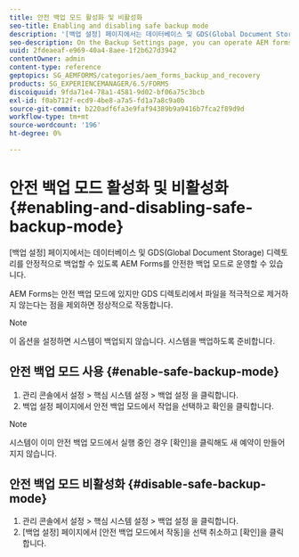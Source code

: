 ```yaml
---
title: 안전 백업 모드 활성화 및 비활성화
seo-title: Enabling and disabling safe backup mode
description: '[백업 설정] 페이지에서는 데이터베이스 및 GDS(Global Document Storage) 디렉토리를 안정적으로 백업할 수 있도록 AEM Forms를 안전한 백업 모드로 운영할 수 있습니다. 안전 백업 모드를 활성화하고 비활성화하는 방법에 대해 알아봅니다.'
seo-description: On the Backup Settings page, you can operate AEM forms in safe backup mode so that you can reliably back up your database and Global Document Storage (GDS) (GDS) directory. Learn how to enable and disable safe backup mode.
uuid: 2fdeaeaf-e969-40a4-8aee-1f2b627d3942
contentOwner: admin
content-type: reference
geptopics: SG_AEMFORMS/categories/aem_forms_backup_and_recovery
products: SG_EXPERIENCEMANAGER/6.5/FORMS
discoiquuid: 9fda71e4-78a1-4581-9d02-bf06a75c3bcb
exl-id: f0ab712f-ecd9-4be8-a7a5-fd1a7a8c9a0b
source-git-commit: b220adf6fa3e9faf94389b9a9416b7fca2f89d9d
workflow-type: tm+mt
source-wordcount: '196'
ht-degree: 0%

---
```


# 안전 백업 모드 활성화 및 비활성화 {#enabling-and-disabling-safe-backup-mode}

[백업 설정] 페이지에서는 데이터베이스 및 GDS(Global Document Storage) 디렉토리를 안정적으로 백업할 수 있도록 AEM Forms를 안전한 백업 모드로 운영할 수 있습니다.

AEM Forms는 안전 백업 모드에 있지만 GDS 디렉토리에서 파일을 적극적으로 제거하지 않는다는 점을 제외하면 정상적으로 작동합니다.

>[!NOTE]
>
>이 옵션을 설정하면 시스템이 백업되지 않습니다. 시스템을 백업하도록 준비합니다.

## 안전 백업 모드 사용 {#enable-safe-backup-mode}

1. 관리 콘솔에서 설정 > 핵심 시스템 설정 > 백업 설정 을 클릭합니다.
1. 백업 설정 페이지에서 안전 백업 모드에서 작업을 선택하고 확인을 클릭합니다.

>[!NOTE]
>
>시스템이 이미 안전 백업 모드에서 실행 중인 경우 [확인]을 클릭해도 새 예약이 만들어지지 않습니다.

## 안전 백업 모드 비활성화 {#disable-safe-backup-mode}

1. 관리 콘솔에서 설정 > 핵심 시스템 설정 > 백업 설정 을 클릭합니다.
1. [백업 설정] 페이지에서 [안전 백업 모드에서 작동]을 선택 취소하고 [확인]을 클릭합니다.
